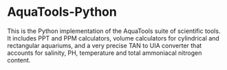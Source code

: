 # AquaTools-Python
This is the Python implementation of the AquaTools suite of scientific tools. 
It includes PPT and PPM calculators, volume calculators for cylindrical and rectangular aquariums, and a very precise TAN to UIA converter that accounts for salinity, PH, temperature and total ammoniacal nitrogen content.
